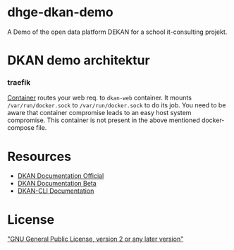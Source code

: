 # dhge-dkan-demo

A Demo of the open data platform DEKAN for a school it-consulting projekt.

# DKAN demo architektur

### traefik

[Container](https://hub.docker.com/_/traefik) routes your web req. to `dkan-web` container. It mounts `/var/run/docker.sock` to `/var/run/docker.sock` to do its job. You need to be aware that container compromise leads to an easy host system compromise. This container is not present in the above mentioned docker-compose file.

# Resources

- [DKAN Documentation Official](https://dkan.readthedocs.io/en/latest/installation/basic.html)
- [DKAN Documentation Beta](https://dkan-starter.readthedocs.io/en/latest/introduction/index.html)
- [DKAN-CLI Documentation](https://getdkan.github.io/dkan-tools/#newproject/)

# License

["GNU General Public License, version 2 or any later version"](https://www.gnu.org/licenses/old-licenses/gpl-2.0.en.html)
